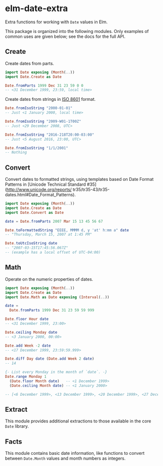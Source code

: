 # elm-date-extra

Extra functions for working with `Date` values in Elm.

This package is organized into the following modules. Only examples of common
uses are given below; see the docs for the full API.

## Create

Create dates from parts.

```elm
import Date exposing (Month(..))
import Date.Create as Date

Date.fromParts 1999 Dec 31 23 59 0 0
-- <31 December 1999, 23:59, local time>
```

Create dates from strings in [ISO 8601](https://en.wikipedia.org/wiki/ISO_8601)
format.

```elm
Date.fromIsoString "2000-01-01"
-- Just <1 January 2000, local time>

Date.fromIsoString "2009-W01-1T00Z"
-- Just <29 December 2008, UTC>

Date.fromIsoString "2016-218T20:00-03:00"
-- Just <5 August 2016, 23:00, UTC>

Date.fromIsoString "1/1/2001"
-- Nothing
```

## Convert

Convert dates to formatted strings, using templates based on Date Format
Patterns in [Unicode Technical Standard #35](http://www.unicode.org/reports/
tr35/tr35-43/tr35-dates.html#Date_Format_Patterns).

```elm
import Date exposing (Month(..))
import Date.Create as Date
import Date.Convert as Date

date = Date.fromParts 2007 Mar 15 13 45 56 67

Date.toFormattedString "EEEE, MMMM d, y 'at' h:mm a" date
-- "Thursday, March 15, 2007 at 1:45 PM"

Date.toUtcIsoString date
-- "2007-03-15T17:45:56.067Z"
-- (example has a local offset of UTC-04:00)
```

## Math

Operate on the numeric properties of dates.

```elm
import Date exposing (Month(..))
import Date.Create as Date
import Date.Math as Date exposing (Interval(..))

date =
  Date.fromParts 1999 Dec 31 23 59 59 999

Date.floor Hour date
-- <31 December 1999, 23:00>

Date.ceiling Monday date
-- <3 January 2000, 00:00>

Date.add Week -2 date
-- <17 December 1999, 23:59:59.999>

Date.diff Day date (Date.add Week 2 date)
-- 14

{- List every Monday in the month of `date`. -}
Date.range Monday 1
  (Date.floor Month date)   -- <1 December 1999>
  (Date.ceiling Month date) -- <1 January 2000>

-- [<6 December 1999>, <13 December 1999>, <20 December 1999>, <27 December 1999>]
```

## Extract

This module provides additional extractions to those available in the
core `Date` library.

## Facts

This module contains basic date information, like functions to convert between
`Date.Month` values and month numbers as integers.
